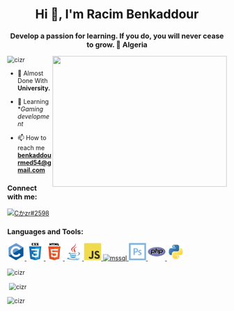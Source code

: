 <h1 align="center">Hi 👋, I'm Racim Benkaddour</h1>

<h3 align="center">Develop a passion for learning. If you do, you will never cease to grow. 📌 Algeria</h3>

<img align="right" width="400" height="300" src="https://i.pinimg.com/originals/82/f4/5e/82f45ed2713db138b40d218b43a3f203.jpg">
<p align="left"> <img src="https://komarev.com/ghpvc/?username=cizr&label=Profile%20views&color=0e75b6&style=flat" alt="cizr" /> </p>




- 🔭 Almost Done With **University.**

- 🌱 Learning **Gaming development*

- 📫 How to reach me **benkaddourmed54@gmail.com**



<h3 align="left">Connect with me:</h3>
<p align="left">
<a href="https://discord.gg/Cかzr#2598" target="blank"><img align="center" src="https://raw.githubusercontent.com/rahuldkjain/github-profile-readme-generator/master/src/images/icons/Social/discord.svg" alt="Cかzr#2598" height="30" width="40" /></a>
</p>

<h3 align="left">Languages and Tools:</h3>
<p align="left"> <a href="https://www.cprogramming.com/" target="_blank" rel="noreferrer"> <img src="https://raw.githubusercontent.com/devicons/devicon/master/icons/c/c-original.svg" alt="c" width="40" height="40"/> </a> <a href="https://www.w3schools.com/css/" target="_blank" rel="noreferrer"> <img src="https://raw.githubusercontent.com/devicons/devicon/master/icons/css3/css3-original-wordmark.svg" alt="css3" width="40" height="40"/> </a> <a href="https://www.w3.org/html/" target="_blank" rel="noreferrer"> <img src="https://raw.githubusercontent.com/devicons/devicon/master/icons/html5/html5-original-wordmark.svg" alt="html5" width="40" height="40"/> </a> <a href="https://www.java.com" target="_blank" rel="noreferrer"> <img src="https://raw.githubusercontent.com/devicons/devicon/master/icons/java/java-original.svg" alt="java" width="40" height="40"/> </a> <a href="https://developer.mozilla.org/en-US/docs/Web/JavaScript" target="_blank" rel="noreferrer"> <img src="https://raw.githubusercontent.com/devicons/devicon/master/icons/javascript/javascript-original.svg" alt="javascript" width="40" height="40"/> </a> <a href="https://www.microsoft.com/en-us/sql-server" target="_blank" rel="noreferrer"> <img src="https://www.svgrepo.com/show/303229/microsoft-sql-server-logo.svg" alt="mssql" width="40" height="40"/> </a> <a href="https://www.photoshop.com/en" target="_blank" rel="noreferrer"> <img src="https://raw.githubusercontent.com/devicons/devicon/master/icons/photoshop/photoshop-line.svg" alt="photoshop" width="40" height="40"/> </a> <a href="https://www.php.net" target="_blank" rel="noreferrer"> <img src="https://raw.githubusercontent.com/devicons/devicon/master/icons/php/php-original.svg" alt="php" width="40" height="40"/> </a> <a href="https://www.python.org" target="_blank" rel="noreferrer"> <img src="https://raw.githubusercontent.com/devicons/devicon/master/icons/python/python-original.svg" alt="python" width="40" height="40"/> </a> </p>

<p><img align="center" src="https://github-readme-stats.vercel.app/api/top-langs?username=cizr&show_icons=true&locale=en&layout=compact" alt="cizr" /></p>

<p>&nbsp;<img align="center" src="https://github-readme-stats.vercel.app/api?username=cizr&show_icons=true&locale=en" alt="cizr" /></p>

<p><img align="center" src="https://github-readme-streak-stats.herokuapp.com/?user=cizr&" alt="cizr" /></p>
